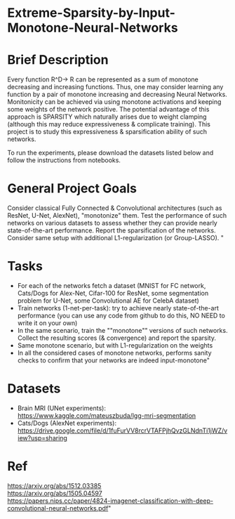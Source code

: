 # Extreme-Sparsity-by-Input-Monotone-Neural-Networks

# Brief Description

Every function R^D-> R can be represented as a sum of monotone decreasing and increasing functions. Thus, one may consider learning any function by a pair of monotone increasing and decreasing Neural Networks. Monitonicity can be achieved via using monotone activations and keeping some weights of the network positive. The potential advantage of this approach is SPARSITY which naturally arises due to weight clamping (although this may reduce expressiveness & complicate training). This project is to study this expressiveness & sparsification ability of such networks.	

To run the experiments, please download the datasets listed below and follow the instructions from notebooks.

# General Project Goals
Consider classical Fully Connected & Convolutional architectures (such as ResNet, U-Net, AlexNet), "monotonize" them. Test the performance of such networks on various datasets to assess whether they can provide nearly state-of-the-art performance. Report the sparsification of the networks. 
Consider same setup with additional L1-regularization (or Group-LASSO).	"

# Tasks
- For each of the networks fetch a dataset (MNIST for FC network, Cats/Dogs for Alex-Net, Cifar-100 for ResNet, some segmentation problem for U-Net, some Convolutional AE for CelebA dataset)  
- Train networks (1-net-per-task): try to achieve nearly state-of-the-art performance (you can use any code from github to do this, NO NEED to write it on your own)  
- In the same scenario, train the ""monotone"" versions of such networks. Collect the resulting scores (& convergence) and report the sparsity.  
- Same monotone scenario, but with L1-regularization on the weights  
- In all the considered cases of monotone networks, performs sanity checks to confirm that your networks are indeed input-monotone"	 

# Datasets

- Brain MRI (UNet experiments): https://www.kaggle.com/mateuszbuda/lgg-mri-segmentation
- Cats/Dogs (AlexNet experiments): https://drive.google.com/file/d/1fuFurVV8rcrVTAFPjhQvzGLNdnTi1jWZ/view?usp=sharing

# Ref
https://arxiv.org/abs/1512.03385  
https://arxiv.org/abs/1505.04597  
https://papers.nips.cc/paper/4824-imagenet-classification-with-deep-convolutional-neural-networks.pdf"  
